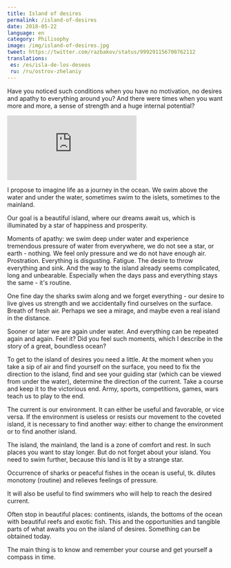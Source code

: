 ```yaml
---
title: Island of desires
permalink: /island-of-desires
date: 2018-05-22
language: en
category: Philisophy
image: /img/island-of-desires.jpg
tweet: https://twitter.com/razbakov/status/999291156700762112
translations:
 es: /es/isla-de-los-deseos
 ru: /ru/ostrov-zhelaniy
---
```


Have you noticed such conditions when you have no motivation, no desires and apathy to everything around you? And there were times when you want more and more, a sense of strength and a huge internal potential?

<div class="embed-responsive embed-responsive-16by9 mb-3">
<iframe class="embed-responsive-item" src="https://www.youtube.com/embed/Istn1BiKTIc" frameborder="0" allow="autoplay; encrypted-media" allowfullscreen></iframe>
</div>

I propose to imagine life as a journey in the ocean. We swim above the water and under the water, sometimes swim to the islets, sometimes to the mainland.

Our goal is a beautiful island, where our dreams await us, which is illuminated by a star of happiness and prosperity.

Moments of apathy: we swim deep under water and experience tremendous pressure of water from everywhere, we do not see a star, or earth - nothing. We feel only pressure and we do not have enough air. Prostration. Everything is disgusting. Fatigue. The desire to throw everything and sink. And the way to the island already seems complicated, long and unbearable. Especially when the days pass and everything stays the same - it's routine.

One fine day the sharks swim along and we forget everything - our desire to live gives us strength and we accidentally find ourselves on the surface. Breath of fresh air. Perhaps we see a mirage, and maybe even a real island in the distance.

Sooner or later we are again under water. And everything can be repeated again and again. Feel it? Did you feel such moments, which I describe in the story of a great, boundless ocean?

To get to the island of desires you need a little. At the moment when you take a sip of air and find yourself on the surface, you need to fix the direction to the island, find and see your guiding star (which can be viewed from under the water), determine the direction of the current. Take a course and keep it to the victorious end. Army, sports, competitions, games, wars teach us to play to the end.

The current is our environment. It can either be useful and favorable, or vice versa. If the environment is useless or resists our movement to the coveted island, it is necessary to find another way: either to change the environment or to find another island.

The island, the mainland, the land is a zone of comfort and rest. In such places you want to stay longer. But do not forget about your island. You need to swim further, because this land is lit by a strange star.

Occurrence of sharks or peaceful fishes in the ocean is useful, tk. dilutes monotony (routine) and relieves feelings of pressure.

It will also be useful to find swimmers who will help to reach the desired current.

Often stop in beautiful places: continents, islands, the bottoms of the ocean with beautiful reefs and exotic fish. This and the opportunities and tangible parts of what awaits you on the island of desires. Something can be obtained today.

The main thing is to know and remember your course and get yourself a compass in time.
